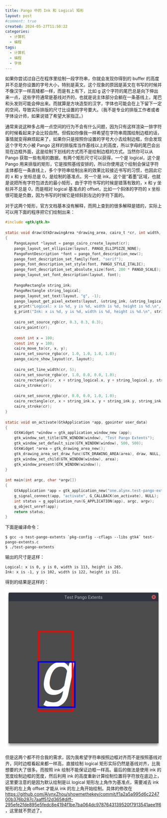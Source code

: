 ```yaml
---
title: Pango 中的 Ink 和 Logical 矩形
layout: post
#comment: true
created: 2024-05-27T11:50:22
categories:
  - 计算机
  - 编程
tags:
  - 计算机
  - 编程
  - 字体
---
```

如果你尝试过自己在程序里绘制一段字符串，你就会发现你得到的 buffer 的高度并不总是你设置的字号大小，特别是英文。这个现象的原因是英文在书写的时候并不像汉字一样高矮都一样，而是有上有下，比如 g 这个字符的尾巴总是向下伸出来一点，这些字符通常是基线对齐的，也就是说主体部分会躺在一条基线上，尾巴和头发则可能会伸出来。而就算是方块造型的汉字，字体也可能会在上下留下一定的空间，导致实际排版的尺寸比设置的字号要大。（我不是专业的排版工作者或者字体设计师，如果说错了希望大家指正。）

通常来说这种多占用一点空间的行为不会有什么问题，因为只有这样渲染一排字符的时候看起来才会比较自然。但假如你像我一样希望在字符串周围绘制边框的话，事情就变得麻烦起来了，如果你只是按照你设置的字号大小去绘制边框，你会发现这个字号大小被 Pango 这样的排版库当作基线以上的高度，所以字母的尾巴会出现在边框外面，这是绘制下划线的方式而不是绘制边框的方式。当然你可以从 Pango 获取一些有用的数据，有两个矩形尺寸可以获得，一个是 logical，这个是 Pango 用来排版的矩形，它是按照基线安排的，所以你使用这个绘制会保证字符主体都在一条直线上，多个字符串绘制出来的效果比较接近书写的习惯，也因此它的 x 和 y 坐标总是 0，是绘制的基准点。另一个是 ink，这个是“着墨”区域，也就是说把所有字符包进去的最小矩形，由于字符书写的时候是错落有致的，x 和 y 坐标并不总是 0，而是相对 logical 基准点的 offset，比如一个斜体的字符的 x 坐标很可能是负数，因为书写的时候它是倾斜到左边的字符下面的。

对于这两个矩形，官方文档基本没有解释，而网上查到的很多解释是错的，实际上可以用下面的程序把它们绘制出来：

```c
#include <gtk/gtk.h>

static void draw(GtkDrawingArea *drawing_area, cairo_t *cr, int width, int height, gpointer user_data)
{
	PangoLayout *layout = pango_cairo_create_layout(cr);
	pango_layout_set_ellipsize(layout, PANGO_ELLIPSIZE_NONE);
	PangoFontDescription *font = pango_font_description_new();
	pango_font_description_set_family(font, "serif");
	pango_font_description_set_style(font, PANGO_STYLE_ITALIC);
	pango_font_description_set_absolute_size(font, 200 * PANGO_SCALE);
	pango_layout_set_font_description(layout, font);

	PangoRectangle string_ink;
	PangoRectangle string_logical;
	pango_layout_set_text(layout, "g", -1);
	pango_layout_get_pixel_extents(layout, &string_ink, &string_logical);
	g_print("Logical: x is %d, y is %d, width is %d, height is %d.\n", string_logical.x, string_logical.y, string_logical.width, string_logical.height);
	g_print("Ink: x is %d, y is %d, width is %d, height is %d.\n", string_ink.x, string_ink.y, string_ink.width, string_ink.height);

	cairo_set_source_rgb(cr, 0.3, 0.3, 0.3);
	cairo_paint(cr);

	const int x = 100;
	const int y = 100;
	cairo_move_to(cr, x, y);
	cairo_set_source_rgba(cr, 1.0, 1.0, 1.0, 1.0);
	pango_cairo_show_layout(cr, layout);

	cairo_set_line_width(cr, 5);
	cairo_set_source_rgba(cr, 1.0, 0.0, 0.0, 1.0);
	cairo_rectangle(cr, x + string_logical.x, y + string_logical.y, string_logical.width, string_logical.height);
	cairo_stroke(cr);

	cairo_set_source_rgba(cr, 0.0, 0.0, 1.0, 1.0);
	cairo_rectangle(cr, x + string_ink.x, y + string_ink.y, string_ink.width, string_ink.height);
	cairo_stroke(cr);
}

static void on_activate(GtkApplication *app, gpointer user_data)
{
	GtkWidget *window = gtk_application_window_new (app);
	gtk_window_set_title(GTK_WINDOW(window), "Test Pango Extents");
	gtk_window_set_default_size(GTK_WINDOW(window), 500, 500);
	GtkWidget *area = gtk_drawing_area_new();
	gtk_drawing_area_set_draw_func(GTK_DRAWING_AREA(area), draw, NULL, NULL);
	gtk_window_set_child(GTK_WINDOW(window), area);
	gtk_window_present(GTK_WINDOW(window));
}

int main(int argc, char *argv[])
{
	GtkApplication *app = gtk_application_new("one.alynx.test-pango-extents", G_APPLICATION_DEFAULT_FLAGS);
	g_signal_connect(app, "activate", G_CALLBACK(on_activate), NULL);
	int status = g_application_run(G_APPLICATION(app), argc, argv);
	g_object_unref(app);
	return status;
}
```

下面是编译命令：

```shell
$ gcc -o test-pango-extents `pkg-config --cflags --libs gtk4` test-pango-extents.c
$ ./test-pango-extents
```

输出的尺寸是这样：

```
Logical: x is 0, y is 0, width is 113, height is 265.
Ink: x is -1, y is 102, width is 122, height is 151.
```

得到的结果是这样的：

![test-pango-extents](./screenshot.png)

但是这两个都不符合我的需求，因为我希望字符串按照边框对齐而不是按照基线对齐，同时边框看起来都一样高，直接绘制 logical 矩形实际仍然是基线对齐，比我想要的大了很多。而按照 ink 绘制不能保证边框一样高。最后的做法是使用 ink 的宽度绘制边框的宽度，然后利用 ink 的高度重新计算绘制位置将字符放在底边上，这里要注意的是因为默认绘制是以 logical 矩形左上角作为基准点，需要减去 ink 矩形的左上角 offset 才能从 ink 的左上角开始绘制。具体的修改在 <https://github.com/AlynxZhou/showmethekey/commit/f1a2a5a995d6c224700b376b287c7aaff512d365#diff-295efe2fde895e5fedc8e4194f1be7ba064dc9787643139520f7913541aee1f6>，这里就不赘述了。
